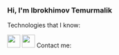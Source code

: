 ### Hi, I'm Ibrokhimov Temurmalik 
Technologies that I know:

<img src="https://upload.wikimedia.org/wikipedia/commons/thumb/e/ee/.NET_Core_Logo.svg/1200px-.NET_Core_Logo.svg.png" width="30px"> <img src="https://cdn-icons-png.flaticon.com/512/6132/6132222.png" width="30px">
Contact me:
<a href="https://t.me/ibrohimov_temurmalik">
  <img src="https://upload.wikimedia.org/wikipedia/commons/thumb/8/82/Telegram_logo.svg/512px-Telegram_logo.svg.png" width="15px">
</a>
